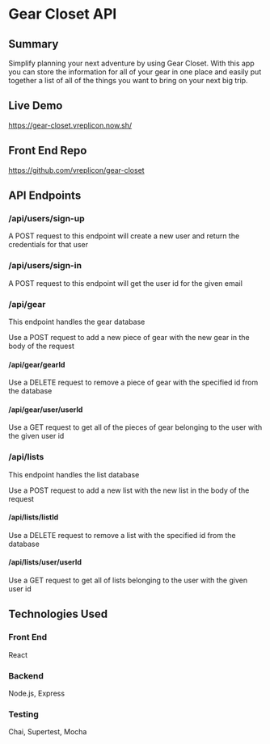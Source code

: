 # Gear Closet API

## Summary
Simplify planning your next adventure by using Gear Closet. With this app you can store the information 
for all of your gear in one place and easily put together a list of all of the things you want to bring
on your next big trip.

## Live Demo

https://gear-closet.vreplicon.now.sh/

## Front End Repo

https://github.com/vreplicon/gear-closet

## API Endpoints

### /api/users/sign-up

A POST request to this endpoint will create a new user and return the credentials for that user

### /api/users/sign-in

A POST request to this endpoint will get the user id for the given email

### /api/gear

This endpoint handles the gear database

Use a POST request to add a new piece of gear with the new gear in the body of the request

#### /api/gear/gearId

Use a DELETE request to remove a piece of gear with the specified id from the database

#### /api/gear/user/userId

Use a GET request to get all of the pieces of gear belonging to the user with the given user id

### /api/lists

This endpoint handles the list database

Use a POST request to add a new list with the new list in the body of the request

#### /api/lists/listId

Use a DELETE request to remove a list with the specified id from the database

#### /api/lists/user/userId

Use a GET request to get all of lists belonging to the user with the given user id

## Technologies Used

### Front End

React  

### Backend

Node.js, Express

### Testing

Chai, Supertest, Mocha